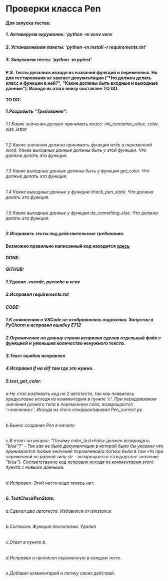 # Проверки класса Pen

#### Для запуска тестов:

##### 1. Активируем окружение: 'python -m venv venv
##### 2. Устанавливаем пакеты: 'python -m install -r requirements.txt'
##### 3. Запускаем тесты: 'python -m pytest'

#### P.S. Тесты делались исходя из названий функций и переменных. Но для тестирования не хватает документации ("Что должен делать класс и функции в ней?", "Какие должны быть входные и выходные данные"). Исходя из этого внизу составлен TO DO.

#### TO DO:

##### 1.Раздобыть "Требования":
###### 1.1 Какие значения должен принимать класс: ink_container_value, color, size_letter
###### 1.2 Какие значения должна принимать функция write в переменной word. Какие выходные данные должны быть у этой функции. Что должна делать эта функция.
###### 1.3 Какие выходные данные должны быть у функции get_color. Что должна делать эта функция.
###### 1.4 Какие выходные данные у функции check_pen_state. Что должна делать эта функция.
###### 1.5 Какие выходные данные у функции do_comething_else. Что должна делать эта функция.
##### 2.Исправить тесты под действительные требования.

#### Возможно правильно написанный код находится [здесь](https://github.com/shabba11/pen_autotests/blob/main/Pen_correct.py "Я правильно написанный код")

#### DONE:

##### GITHUB:
##### 1.Удалил .vscode, __pycache__ и venv
##### 2.Исправил requirements.txt

##### CODE:
##### 1.К сожалению  в VSCode не отображалась подсказка. Запустил в PyCharm и исправил ошибку E712
##### 2.Ограничение на длинну строки исправил сделав отдельный файл с функцией и уменьшив количество ненужного текста.
##### 3.Текст ошибок исправлен
##### 4.Исправил if на elif там где это нужно.
##### 5.test_get_color:
###### a.Не стал разбивать код на 2 автотеста, так как появилось предусловие исходя из комментария в пункте 'c'. При передаваемом значении разного типа в переменную color, возвращается '<значение>'. Исходя из этого откорректировал Pen_correct.py
###### b.Вынес создание Pen в начало
###### c.В ответ на вопрос: "Почему color_test=False должен возвращать "blue"?" - Так как не было документации в которой было бы указано что принимаются любые значения переменной(а логика была в том что при переменной не равной типу str - возвращается стандартное значение "blue"). Соответственно код исправил исходя из комментария этого пункта с новыми данными. 
###### d.Исправил. Этой части кода теперь нет.
##### 6. TestCheckPenState:
###### a.Сделал два автотеста. Избавился от isinstance
###### b.Согласен. Функция бесполезна. Удалил
###### c.Ответ в пункте b.
###### d.Исправил и прописал переменную в каждом тесте.
###### e.Добавил комментарий и логику своих действий.